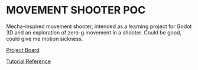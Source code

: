 # MOVEMENT SHOOTER POC
<p>Mecha-inspired movement shooter, intended as a learning project for Godot 3D and an exploration of zero-g movement in a shooter. Could be good, could give me motion sickness.</p>

[Project Board](https://github.com/users/mperez68/projects/2/views/1)

[Tutorial Reference](https://www.youtube.com/watch?v=A3HLeyaBCq4&list=PLQZiuyZoMHcgqP-ERsVE4x4JSFojLdcBZ&index=1)
